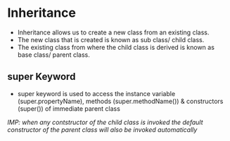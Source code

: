 # Inheritance

- Inheritance allows us to create a new class from an existing class.
- The new class that is created is known as sub class/ child class.
- The existing class from where the child class is derived is known as base class/ parent class.

## super Keyword

- super keyword is used to access the instance variable (super.propertyName), methods (super.methodName()) & constructors (super()) of immediate parent class

_IMP: when any contstructor of the child class is invoked the default constructor of the parent class will also be invoked automatically_




